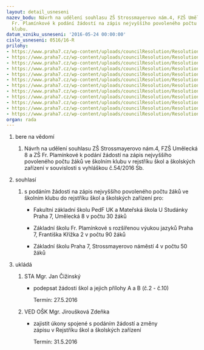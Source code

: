 ```yaml
---
layout: detail_usneseni
nazev_bodu: Návrh na udělení souhlasu ZŠ Strossmayerovo nám.4, FZŠ Umělecká 8 a ZŠ
  Fr. Plamínkové k podání žádostí na zápis nejvyššího povoleného počtu žáků ve školním
  klubu.
datum_vzniku_usneseni: '2016-05-24 00:00:00'
cislo_usneseni: 0516/16-R
prilohy:
- https://www.praha7.cz/wp-content/uploads/councilResolution/Resolutions/27734/export/c1DuvodovazpravaSKcelek~63481.doc
- https://www.praha7.cz/wp-content/uploads/councilResolution/Resolutions/27734/export/c2HL_Plaminek_SK~63480.doc
- https://www.praha7.cz/wp-content/uploads/councilResolution/Resolutions/27734/export/c3A_plaminkova_SK~63479.doc
- https://www.praha7.cz/wp-content/uploads/councilResolution/Resolutions/27734/export/c4B_plaminkova_SK~63478.doc
- https://www.praha7.cz/wp-content/uploads/councilResolution/Resolutions/27734/export/c5HL_Umelecka_SK~63477.doc
- https://www.praha7.cz/wp-content/uploads/councilResolution/Resolutions/27734/export/c6A_Umelecka_SK~63476.doc
- https://www.praha7.cz/wp-content/uploads/councilResolution/Resolutions/27734/export/c7B_Umelecka_SK~63475.doc
- https://www.praha7.cz/wp-content/uploads/councilResolution/Resolutions/27734/export/c8HL_Stross_SK~63474.doc
- https://www.praha7.cz/wp-content/uploads/councilResolution/Resolutions/27734/export/c9A_Stross_SK~63473.doc
- https://www.praha7.cz/wp-content/uploads/councilResolution/Resolutions/27734/export/c10B_Stross_SK~63472.doc
- https://www.praha7.cz/wp-content/uploads/councilResolution/Resolutions/27734/export/c11dopisnaMHMP_SK~63471.doc
- https://www.praha7.cz/wp-content/uploads/councilResolution/Resolutions/27734/export/export~298657.pdf
organ: rada
---
```

<ol class="urzList_view" id="urzList">
<li class="urzClass1" id=""><span name="1">bere na vědomí</span> 
<ol class="urzOlClass">
<li class="urzClass2" style="TEXT-ALIGN: left" id=""><span><p>Návrh na udělení souhlasu ZŠ Strossmayerovo nám.4, FZŠ Umělecká 8 a ZŠ Fr. Plamínkové k podání žádostí na zápis nejvyššího povoleného počtu žáků ve školním klubu v rejstříku škol a školských zařízení v souvislosti s vyhláškou č.54/2016 Sb.</p></span></li></ol></li>
<li class="urzClass1" id=""><span name="26">souhlasí</span> 
<ol class="urzOlClass">
<li class="urzClass2" style="TEXT-ALIGN: left" id=""><span><p>s podáním žádosti na zápis nejvyššího povoleného počtu žáků ve školním klubu&nbsp;do rejstříku škol a školských zařízení pro:</p></span>
<ul class="urzUlClass">
<li class="urzClass3" style="TEXT-ALIGN: left" id=""><span><p>Fakultní základní školu PedF UK a Mateřská škola U Studánky Praha 7, Umělecká 8 v počtu 30 žáků</p></span></li>
<li class="urzClass3" style="TEXT-ALIGN: left" id=""><span><p>Základní školu Fr. Plamínkové s rozšířenou výukou jazyků Praha 7, Františka Křížka 2 v počtu 90 žáků</p></span></li>
<li class="urzClass3" style="TEXT-ALIGN: left" id=""><span><p>Základní školu Praha 7, Strossmayerovo náměstí 4 v počtu 50 žáků</p></span></li></ul></li></ol></li><li class="urzClass1" id="urzUkoly"><span name="1">ukládá</span><ol class="urzOlClass"><li class="urzClass2"><span><p>STA Mgr. Jan Čižinský</p></span><ul class="urzUlClass"><li class="urzClass3"><span><p>podepsat žádosti škol a jejich přílohy A a B (č.2 - č.10)</p></span><span class="urzUkolTermin">  Termín:&nbsp;27.5.2016</span></li></ul></li><li class="urzClass2"><span><p>VED OŠK Mgr. Jiroušková Zdeňka</p></span><ul class="urzUlClass"><li class="urzClass3"><span><p>zajistit úkony spojené s podáním žádostí a změny<br>zápisu v Rejstříku škol a školských zařízení</p></span><span class="urzUkolTermin">  Termín:&nbsp;31.5.2016</span></li></ul></li></ol></li>
</ol>